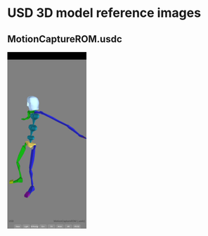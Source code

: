 # USD 3D model reference images

## MotionCaptureROM.usdc
<img alt="MotionCaptureROM.usdc" src="screenshots/MotionCaptureROM_usdc.png" width=180 />
